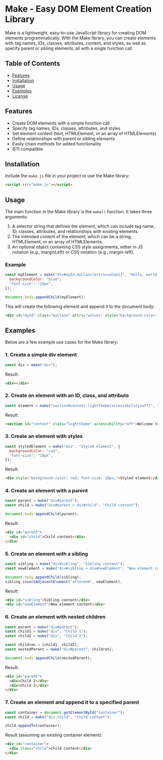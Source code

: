 # Make - Easy DOM Element Creation Library

Make is a lightweight, easy-to-use JavaScript library for creating DOM elements programmatically. With the Make library, you can create elements with tag names, IDs, classes, attributes, content, and styles, as well as specify parent or sibling elements, all with a single function call.

## Table of Contents

- [Features](#features)
- [Installation](#installation)
- [Usage](#usage)
- [Examples](#examples)
- [License](#license)

## Features

- Create DOM elements with a simple function call
- Specify tag names, IDs, classes, attributes, and styles
- Set element content (text, HTMLElement, or an array of HTMLElements)
- Define relationships with parent or sibling elements
- Easily chain methods for added functionality
- IE11 compatible

## Installation

Include the `make.js` file in your project to use the Make library:

```html
<script src="make.js"></script>
```

## Usage

The main function in the Make library is the `make()` function. It takes three arguments:

1. A selector string that defines the element, which can include tag name, ID, classes, attributes, and relationships with existing elements.
2. The intended content of the element, which can be a string, HTMLElement, or an array of HTMLElements.
3. An optional object containing CSS style assignments, either in JS notation (e.g., marginLeft) or CSS notation (e.g., margin-left).

### Example

```javascript
const myElement = make("div#myId.myClass[attr1=value1]", "Hello, world!", {
  backgroundColor: "blue",
  "font-size": "16px",
});

document.body.appendChild(myElement);
```

This will create the following element and append it to the document body:

```html
<div id="myId" class="myClass" attr1="value1" style="background-color: blue; font-size: 16px;">Hello, world!</div>
```

## Examples

Below are a few example use cases for the Make library:

### 1. Create a simple div element

```javascript
const div = make("div");
```

Result:

```html
<div></div>
```

### 2. Create an element with an ID, class, and attribute

```javascript
const element = make("section#content.lighttheme[accessibility=off]", "Welcome to the content");
```

Result:

```html
<section id="content" class="lighttheme" accessibility="off">Welcome to the content</section>
```

### 3. Create an element with styles

```javascript
const styledElement = make("div", "Styled element", {
  backgroundColor: "red",
  "font-size": "18px",
});
```

Result:

```html
<div style="background-color: red; font-size: 18px;">Styled element</div>
```

### 4. Create an element with a parent

```javascript
const parent = make("div#parent");
const child = make("div#parent > div#child", "Child content");

document.body.appendChild(parent);
```

Result:

```html
<div id="parent">
  <div id="child">Child content</div>
</div>
```

### 5. Create an element with a sibling

```javascript
const sibling = make("div#sibling", "Sibling content");
const newElement = make("div#sibling + div#newElement", "New element content");

document.body.appendChild(sibling);
sibling.insertAdjacentElement("afterend", newElement);
```

Result:

```html
<div id="sibling">Sibling content</div>
<div id="newElement">New element content</div>
```

### 6. Create an element with nested children

```javascript
const parent = make("div#parent");
const child1 = make("div", "Child 1");
const child2 = make("div", "Child 2");

const children = [child1, child2];
const nestedParent = make("div#parent", children);

document.body.appendChild(nestedParent);
```

Result:

```html
<div id="parent">
  <div>Child 1</div>
  <div>Child 2</div>
</div>
```

### 7. Create an element and append it to a specified parent

```javascript
const container = document.getElementById("container");
const child = make("div.child", "Child content");

child.appendTo(container);
```

Result (assuming an existing container element):

```html
<div id="container">
  <div class="child">Child content</div>
</div>
```
